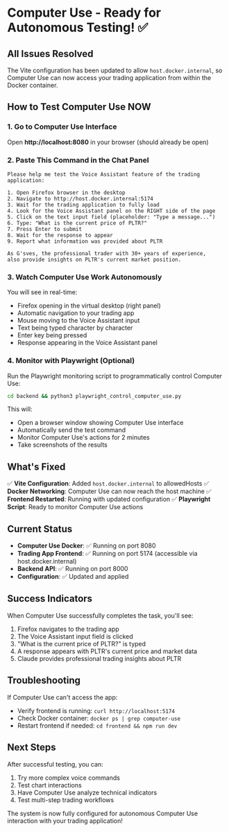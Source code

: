 # Computer Use - Ready for Autonomous Testing! ✅

## All Issues Resolved

The Vite configuration has been updated to allow `host.docker.internal`, so Computer Use can now access your trading application from within the Docker container.

## How to Test Computer Use NOW

### 1. Go to Computer Use Interface
Open **http://localhost:8080** in your browser (should already be open)

### 2. Paste This Command in the Chat Panel

```
Please help me test the Voice Assistant feature of the trading application:

1. Open Firefox browser in the desktop
2. Navigate to http://host.docker.internal:5174
3. Wait for the trading application to fully load
4. Look for the Voice Assistant panel on the RIGHT side of the page
5. Click on the text input field (placeholder: "Type a message...")
6. Type: "What is the current price of PLTR?"
7. Press Enter to submit
8. Wait for the response to appear
9. Report what information was provided about PLTR

As G'sves, the professional trader with 30+ years of experience, 
also provide insights on PLTR's current market position.
```

### 3. Watch Computer Use Work Autonomously

You will see in real-time:
- Firefox opening in the virtual desktop (right panel)
- Automatic navigation to your trading app
- Mouse moving to the Voice Assistant input
- Text being typed character by character
- Enter key being pressed
- Response appearing in the Voice Assistant panel

### 4. Monitor with Playwright (Optional)

Run the Playwright monitoring script to programmatically control Computer Use:

```bash
cd backend && python3 playwright_control_computer_use.py
```

This will:
- Open a browser window showing Computer Use interface
- Automatically send the test command
- Monitor Computer Use's actions for 2 minutes
- Take screenshots of the results

## What's Fixed

✅ **Vite Configuration**: Added `host.docker.internal` to allowedHosts
✅ **Docker Networking**: Computer Use can now reach the host machine
✅ **Frontend Restarted**: Running with updated configuration
✅ **Playwright Script**: Ready to monitor Computer Use actions

## Current Status

- **Computer Use Docker**: ✅ Running on port 8080
- **Trading App Frontend**: ✅ Running on port 5174 (accessible via host.docker.internal)
- **Backend API**: ✅ Running on port 8000
- **Configuration**: ✅ Updated and applied

## Success Indicators

When Computer Use successfully completes the task, you'll see:
1. Firefox navigates to the trading app
2. The Voice Assistant input field is clicked
3. "What is the current price of PLTR?" is typed
4. A response appears with PLTR's current price and market data
5. Claude provides professional trading insights about PLTR

## Troubleshooting

If Computer Use can't access the app:
- Verify frontend is running: `curl http://localhost:5174`
- Check Docker container: `docker ps | grep computer-use`
- Restart frontend if needed: `cd frontend && npm run dev`

## Next Steps

After successful testing, you can:
1. Try more complex voice commands
2. Test chart interactions
3. Have Computer Use analyze technical indicators
4. Test multi-step trading workflows

The system is now fully configured for autonomous Computer Use interaction with your trading application!